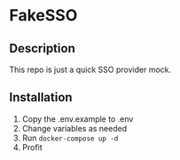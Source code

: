 # FakeSSO

## Description

This repo is just a quick SSO provider mock.

## Installation

1. Copy the .env.example to .env
2. Change variables as needed
3. Run `docker-compose up -d`
4. Profit

